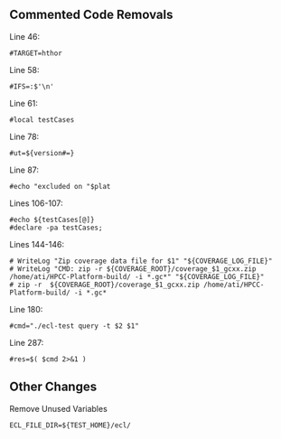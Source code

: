 ## Commented Code Removals

Line 46:
```
#TARGET=hthor
```

Line 58:
```
#IFS=:$'\n'
```

Line 61:
```
#local testCases
```

Line 78:
```
#ut=${version#=}
```

Line 87:
```
#echo "excluded on "$plat
```

Lines 106-107:
```
#echo ${testCases[@]}
#declare -pa testCases;
```
                
Lines 144-146:
```
# WriteLog "Zip coverage data file for $1" "${COVERAGE_LOG_FILE}"
# WriteLog "CMD: zip -r ${COVERAGE_ROOT}/coverage_$1_gcxx.zip /home/ati/HPCC-Platform-build/ -i *.gc*" "${COVERAGE_LOG_FILE}"
# zip -r  ${COVERAGE_ROOT}/coverage_$1_gcxx.zip /home/ati/HPCC-Platform-build/ -i *.gc*
```
    
Line 180:
```
#cmd="./ecl-test query -t $2 $1"
```

Line 287:
```
#res=$( $cmd 2>&1 )
```

## Other Changes

Remove Unused Variables

```
ECL_FILE_DIR=${TEST_HOME}/ecl/
```
